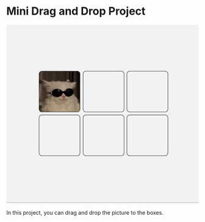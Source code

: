 # Mini Drag and Drop Project 

![](image.png) 

In this project, you can drag and drop the picture to the boxes.
